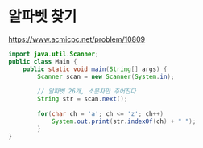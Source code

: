# 알파벳 찾기
https://www.acmicpc.net/problem/10809
```java
import java.util.Scanner;
public class Main {
	public static void main(String[] args) {
		Scanner scan = new Scanner(System.in);
		
		// 알파벳 26개, 소문자만 주어진다
		String str = scan.next();
		
		for(char ch = 'a'; ch <= 'z'; ch++)
			System.out.print(str.indexOf(ch) + " ");
		}
}
```
